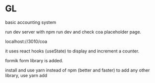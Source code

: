 # GL
basic accounting system

run dev server with npm run dev
and check coa placeholder page.

localhost://3010/coa

it uses react hooks (useState) to display and increment a counter.

formik form library is added.

install and use yarn instead of npm (better and faster)
to add any other library, use yarn add <library>


